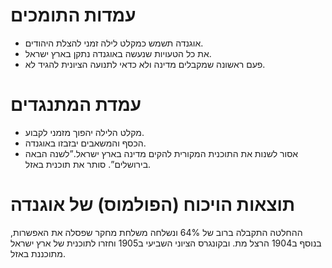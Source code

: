 # עמדות התומכים
* אוגנדה תשמש כמקלט לילה זמני להצלת היהודים.
* את כל הטעויות שנעשה באוגנדה נתקן בארץ ישראל.
* פעם ראשונה שמקבלים מדינה ולא כדאי לתנועה הציונית להגיד לא.


# עמדת המתנגדים
* מקלט הלילה יהפוך מזמני לקבוע.
* הכסף והמשאבים יבזבזו באוגנדה.
* ⁠⁠⁠⁠⁠⁠⁠אסור לשנות את התוכנית המקורית להקים מדינה בארץ ישראל.”לשנה הבאה בירושלים”. סותר את תוכנית באזל.


# תוצאות הויכוח (הפולמוס) של אוגנדה
ההחלטה התקבלה ברוב של 64% ונשלחה משלחת מחקר שפסלה את האפשרות, בנוסף ב1904 הרצל מת. ובקונגרס הציוני השביעי ב1905 וחזרו לתוכנית של ארץ ישראל מתוכננת באזל.